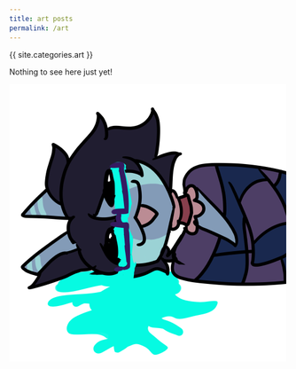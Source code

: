 ```yaml
---
title: art posts
permalink: /art
---
```


{{ site.categories.art }}

Nothing to see here just yet! 

![](/assets/images/tcry.png)